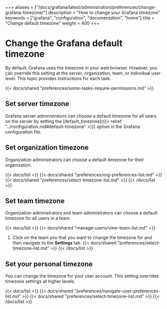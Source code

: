 +++
aliases = ["/docs/grafana/latest/administration/preferences/change-grafana-timezone/"]
description = "How to change your Grafana timezone"
keywords = ["grafana", "configuration", "documentation", "home"]
title = "Change default timezone"
weight = 400
+++

# Change the Grafana default timezone

By default, Grafana uses the timezone in your web browser. However, you can override this setting at the server, organization, team, or individual user level. This topic provides instructions for each task.

{{< docs/shared "preferences/some-tasks-require-permissions.md" >}}

## Set server timezone

Grafana server administrators can choose a default timezone for all users on the server by setting the [default_timezone]({{< relref "../configuration.md#default-timezone" >}}) option in the Grafana configuration file.

## Set organization timezone

Organization administrators can choose a default timezone for their organization.

{{< docs/list >}}
{{< docs/shared "preferences/org-preferences-list.md" >}}
{{< docs/shared "preferences/select-timezone-list.md" >}}
{{< /docs/list >}}

## Set team timezone

Organization administrators and team administrators can choose a default timezone for all users in a team.

{{< docs/list >}}
{{< docs/shared "manage-users/view-team-list.md" >}}

1. Click on the team you that you want to change the timezone for and then navigate to the **Settings** tab.
   {{< docs/shared "preferences/select-timezone-list.md" >}}
   {{< /docs/list >}}

## Set your personal timezone

You can change the timezone for your user account. This setting overrides timezone settings at higher levels.

{{< docs/list >}}
{{< docs/shared "preferences/navigate-user-preferences-list.md" >}}
{{< docs/shared "preferences/select-timezone-list.md" >}}
{{< /docs/list >}}
